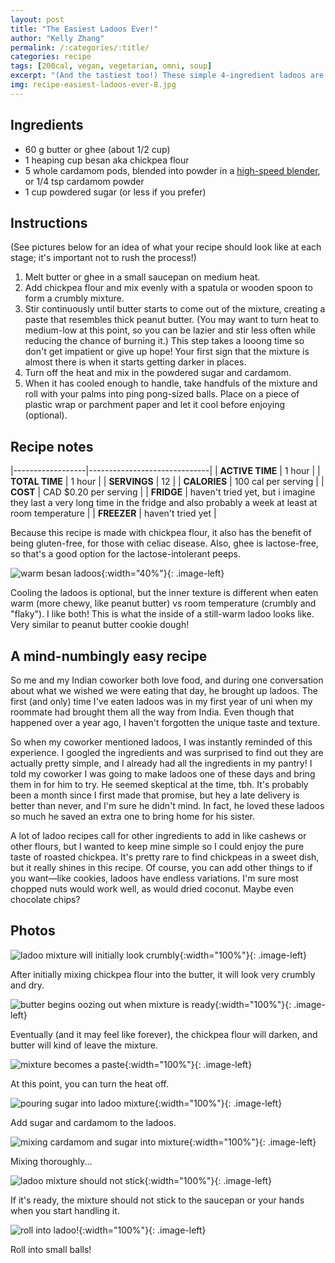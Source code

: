 ```yaml
---
layout: post
title: "The Easiest Ladoos Ever!"
author: "Kelly Zhang"
permalink: /:categories/:title/
categories: recipe
tags: [200cal, vegan, vegetarian, omni, soup]
excerpt: "(And the tastiest too!) These simple 4-ingredient ladoos are so creamy and delicious I couldn't stop eating them even before they cooled down. My coworkers loved them."
img: recipe-easiest-ladoos-ever-8.jpg
---
```


<script type="application/ld+json">
{
  "@context": "http://schema.org",
  "@type": "Recipe",
  "author": "Kelly Zhang",
  "keywords": "indian food, indian dessert, ethnic food, vegetarian, cardamom, spice, chickpea flour, ghee",
  "cookTime": "PT1H",
  "prepTime": "PT1H",
  "totalTime": "PT1H",
  "cookingMethod": "Heating while Stirring",
  "datePublished": "2019-03-22",
  "description": "These simple 4-ingredient ladoos taste so authentic! They are so creamy and delicious I couldn't stop eating them even before they cooled down. My coworkers loved them.",
  "image": "http://kellyzhang.me/food/images/recipe-easiest-ladoos-ever-8.jpg",
  "aggregateRating": {
    "@type": "AggregateRating",
    "ratingValue": "5",
    "reviewCount": "4"
  },
  "recipeIngredient": [
    "60 g butter or ghee (about 1/2 cup)",
    "1 heaping cup besan aka chickpea flour",
    "5 whole cardamom pods or 1/4 tsp cardamom powder",
    "1 cup powdered sugar (or less if you prefer)",
  ],
  "interactionStatistic": {
    "@type": "InteractionCounter",
    "interactionType": "http://schema.org/Comment",
    "userInteractionCount": "91"
  },
  "name": "The Easiest Ladoos Recipe Ever!",
  "estimatedCost": {
    "@type": "MonetaryAmount",
    "currency": "CAD",
    "value": "0.20"
  },
  "nutrition": {
    "@type": "NutritionInformation",
    "calories": "197 calories",
    "carbohydrateContent": "36.1 grams carbohydrate",
    "fiberContent": "6.6 grams fiber",
    "sugarContent": "3 grams sugar",
    "cholesterolContent": "0 milligrams cholesterol",
    "fatContent": "0.7 grams fat",
    "saturatedFatContent": "0.1 grams saturated fat",
    "unsaturatedFatContent": "0.1 grams unsaturated fat",
    "transFatContent": "6.6 grams trans fat",
    "proteinContent": "13.1 grams protein",
    "sodiumContent": "416.3 milligrams sodium",
    "servingSize": "1.5 cups"
  },

  "tool": [
    {
      "@type": "HowToTool",
      "name": "Saucepan or sauce pot"
    },
    {
      "@type": "HowToTool",
      "name": "Spatula or large spoon"
    }
  ],

  "recipeCategory": "dessert",
  "recipeCuisine": "Indian",
  "recipeInstructions": [{
    "@type": "HowToStep",
    "text": "Melt butter or ghee in a small saucepan on medium heat."
  },{
    "@type": "HowToStep",
    "text": "Add chickpea flour and mix evenly with a spatula or wooden spoon to form a crumbly mixture."
  },{
    "@type": "HowToStep",
    "text": "Stir continuously until butter starts to come out of the mixture, creating a paste that resembles thick peanut butter. (You may want to turn heat to medium-low at this point, so you can be lazier and stir less often while reducing the chance of burning  it.) This step takes a looong time so don't get impatient or give up hope! Your first sign that the mixture is almost there is when it starts getting darker in places."
  },{
    "@type": "HowToStep",
    "text": "Turn off the heat and mix in the powdered sugar and cardamom."
  },{
    "@type": "HowToStep",
    "text": "When it has cooled enough to handle, take handfuls of the mixture and roll with your palms into ping pong-sized balls. Place on a piece of plastic wrap or parchment paper and let it cool before enjoying (optional)."
  }],  
  "recipeYield": "8 servings",
  "suitableForDiet": [
    "http://schema.org/GlutenFreeDiet",
    "http://schema.org/VegetarianDiet",
    "http://schema.org/HalalDiet",
    "http://schema.org/HinduDiet",
    "http://schema.org/KosherDiet",
    "http://schema.org/LowLactoseDiet"
  ]
}
</script>

## Ingredients

* 60 g butter or ghee (about 1/2 cup)
* 1 heaping cup besan aka chickpea flour
* 5 whole cardamom pods, blended into powder in a [high-speed blender](https://amzn.to/2FrvF89), or 1/4 tsp cardamom powder
* 1 cup powdered sugar (or less if you prefer)

## Instructions

(See pictures below for an idea of what your recipe should look like at each stage; it's important not to rush the process!)

1. Melt butter or ghee in a small saucepan on medium heat.
1. Add chickpea flour and mix evenly with a spatula or wooden spoon to form a crumbly mixture.
1. Stir continuously until butter starts to come out of the mixture, creating a paste that resembles thick peanut butter. (You may want to turn heat to medium-low at this point, so you can be lazier and stir less often while reducing the chance of burning  it.) This step takes a looong time so don't get impatient or give up hope! Your first sign that the mixture is almost there is when it starts getting darker in places.
1. Turn off the heat and mix in the powdered sugar and cardamom.
1. When it has cooled enough to handle, take handfuls of the mixture and roll with your palms into ping pong-sized balls. Place on a piece of plastic wrap or parchment paper and let it cool before enjoying (optional).

## Recipe notes

|------------------|------------------------------|
| **ACTIVE TIME**  | 1 hour                       |
| **TOTAL TIME**   | 1 hour                       |
| **SERVINGS**     | 12                           |
| **CALORIES**     | 100 cal per serving          |
| **COST**         | CAD $0.20 per serving         |
| **FRIDGE**       | haven't tried yet, but i imagine they last a very long time in the fridge and also probably a week at least at room temperature |
| **FREEZER**      | haven't tried yet    |

Because this recipe is made with chickpea flour, it also has the benefit of being gluten-free, for those with celiac disease. Also, ghee is lactose-free, so that's a good option for the lactose-intolerant peeps.

![warm besan ladoos](/food/images/recipe-easiest-ladoos-ever.jpg){:width="40%"}{: .image-left}

Cooling the ladoos is optional, but the inner texture is different when eaten warm (more chewy, like peanut butter) vs room temperature (crumbly and "flaky"). I like both! This is what the inside of a still-warm ladoo looks like. Very similar to peanut butter cookie dough!

## A mind-numbingly easy recipe

So me and my Indian coworker both love food, and during one conversation about what we wished we were eating that day, he brought up ladoos. The first (and only) time I've eaten ladoos was in my first year of uni when my roommate had brought them all the way from India. Even though that happened over a year ago, I haven't forgotten the unique taste and texture.

So when my coworker mentioned ladoos, I was instantly reminded of this experience. I googled the ingredients and was surprised to find out they are actually pretty simple, and I already had all the ingredients in my pantry! I told my coworker I was going to make ladoos one of these days and bring them in for him to try. He seemed skeptical at the time, tbh. It's probably been a month since I first made that promise, but hey a late delivery is better than never, and I'm sure he didn't mind. In fact, he loved these ladoos so much he saved an extra one to bring home for his sister.

A lot of ladoo recipes call for other ingredients to add in like cashews or other flours, but I wanted to keep mine simple so I could enjoy the pure taste of roasted chickpea. It's pretty rare to find chickpeas in a sweet dish, but it really shines in this recipe. Of course, you can add other things to if you want—like cookies, ladoos have endless variations. I'm sure most chopped nuts would work well, as would dried coconut. Maybe even chocolate chips?

## Photos

![ladoo mixture will initially look crumbly](/food/images/recipe-easiest-ladoos-ever-1.jpg){:width="100%"}{: .image-left}

After initially mixing chickpea flour into the butter, it will look very crumbly and dry.

![butter begins oozing out when mixture is ready](/food/images/recipe-easiest-ladoos-ever-2.jpg){:width="100%"}{: .image-left}

Eventually (and it may feel like forever), the chickpea flour will darken, and butter will kind of leave the mixture.

![mixture becomes a paste](/food/images/recipe-easiest-ladoos-ever-3.jpg){:width="100%"}{: .image-left}

At this point, you can turn the heat off.

![pouring sugar into ladoo mixture](/food/images/recipe-easiest-ladoos-ever-4.jpg){:width="100%"}{: .image-left}

Add sugar and cardamom to the ladoos.

![mixing cardamom and sugar into mixture](/food/images/recipe-easiest-ladoos-ever-5.jpg){:width="100%"}{: .image-left}

Mixing thoroughly...

![ladoo mixture should not stick](/food/images/recipe-easiest-ladoos-ever-6.jpg){:width="100%"}{: .image-left}

If it's ready, the mixture should not stick to the saucepan or your hands when you start handling it.

![roll into ladoo!](/food/images/recipe-easiest-ladoos-ever-7.jpg){:width="100%"}{: .image-left}

Roll into small balls!

